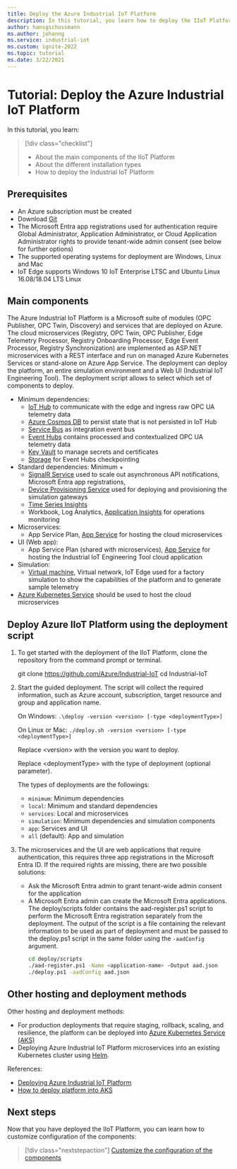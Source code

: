 ```yaml
---
title: Deploy the Azure Industrial IoT Platform
description: In this tutorial, you learn how to deploy the IIoT Platform.
author: hansgschossmann
ms.author: johanng
ms.service: industrial-iot
ms.custom: ignite-2022
ms.topic: tutorial
ms.date: 3/22/2021
---
```


# Tutorial: Deploy the Azure Industrial IoT Platform

In this tutorial, you learn:

> [!div class="checklist"]
> * About the main components of the IIoT Platform
> * About the different installation types
> * How to deploy the Industrial IoT Platform

## Prerequisites

- An Azure subscription must be created
- Download [Git](https://git-scm.com/downloads)
- The Microsoft Entra app registrations used for authentication require Global Administrator, Application
Administrator, or Cloud Application Administrator rights to provide tenant-wide admin consent (see below for further options)
- The supported operating systems for deployment are Windows, Linux and Mac
- IoT Edge supports Windows 10 IoT Enterprise LTSC and Ubuntu Linux 16.08/18.04 LTS Linux

## Main components

The Azure Industrial IoT Platform is a Microsoft suite of modules (OPC Publisher, OPC Twin, Discovery) and services that are deployed on Azure. The cloud microservices (Registry, OPC Twin, OPC Publisher, Edge Telemetry Processor, Registry Onboarding Processor, Edge Event Processor, Registry Synchronization) are implemented as ASP.NET microservices with a REST interface and run on managed Azure Kubernetes Services or stand-alone on Azure App Service. The deployment can deploy the platform, an entire simulation environment and a Web UI (Industrial IoT Engineering Tool).
The deployment script allows to select which set of components to deploy.
- Minimum dependencies:
    - [IoT Hub](https://azure.microsoft.com/services/iot-hub/) to communicate with the edge and ingress raw OPC UA telemetry data
    - [Azure Cosmos DB](https://azure.microsoft.com/services/cosmos-db/) to persist state that is not persisted in IoT Hub
    - [Service Bus](https://azure.microsoft.com/services/service-bus/) as integration event bus
    - [Event Hubs](https://azure.microsoft.com/services/event-hubs/) contains processed and contextualized OPC UA telemetry data
    - [Key Vault](https://azure.microsoft.com/services/key-vault/) to manage secrets and certificates
    - [Storage](https://azure.microsoft.com/product-categories/storage/) for Event Hubs checkpointing
- Standard dependencies: Minimum +
    - [SignalR Service](https://azure.microsoft.com/services/signalr-service/) used to scale out asynchronous API notifications, Microsoft Entra app registrations,
    - [Device Provisioning Service](../iot-dps/index.yml) used for deploying and provisioning the simulation gateways
    - [Time Series Insights](https://azure.microsoft.com/services/time-series-insights/)
    - Workbook, Log Analytics, [Application Insights](https://azure.microsoft.com/services/monitor/) for operations monitoring
- Microservices:
    - App Service Plan, [App Service](https://azure.microsoft.com/services/app-service/) for hosting the cloud microservices
- UI (Web app):
    - App Service Plan (shared with microservices), [App Service](https://azure.microsoft.com/services/app-service/) for hosting the Industrial IoT Engineering Tool cloud application
- Simulation:
    - [Virtual machine](https://azure.microsoft.com/services/virtual-machines/), Virtual network, IoT Edge used for a factory simulation to show the capabilities of the platform and to generate sample telemetry
- [Azure Kubernetes Service](/azure/aks/learn/quick-kubernetes-deploy-cli) should be used to host the cloud microservices

## Deploy Azure IIoT Platform using the deployment script

1. To get started with the deployment of the IIoT Platform, clone the repository from the command prompt or terminal.

    git clone https://github.com/Azure/Industrial-IoT
    cd Industrial-IoT

2. Start the guided deployment. The script will collect the required information, such as Azure account, subscription, target resource and group and application name.

    On Windows:
        ```
        .\deploy -version <version> [-type <deploymentType>]
        ```

    On Linux or Mac:
        ```
        ./deploy.sh -version <version> [-type <deploymentType>]
        ```

    Replace \<version> with the version you want to deploy.

    Replace \<deploymentType> with the type of deployment (optional parameter).

    The types of deployments are the followings:

    - `minimum`: Minimum dependencies
    - `local`: Minimum and standard dependencies
    - `services`: Local and microservices
    - `simulation`: Minimum dependencies and simulation components
    - `app`: Services and UI
    - `all` (default): App and simulation

3. The microservices and the UI are web applications that require authentication, this requires three app registrations in the Microsoft Entra ID. If the required rights are missing, there are two possible solutions:

    - Ask the Microsoft Entra admin to grant tenant-wide admin consent for the application
    - A Microsoft Entra admin can create the Microsoft Entra applications. The deploy/scripts folder contains the aad-register.ps1 script to perform the Microsoft Entra registration separately from the deployment. The output of the script is a file containing the relevant information to be used as part of deployment and must be passed to the deploy.ps1 script in the same folder using the `-aadConfig` argument.
        ```bash
        cd deploy/scripts
        ./aad-register.ps1 -Name <application-name> -Output aad.json
        ./deploy.ps1 -aadConfig aad.json
        ```


## Other hosting and deployment methods

Other hosting and deployment methods:

- For production deployments that require staging, rollback, scaling, and resilience, the platform can be deployed into [Azure Kubernetes Service (AKS)](/azure/aks/learn/quick-kubernetes-deploy-cli)
- Deploying Azure Industrial IoT Platform microservices into an existing Kubernetes cluster using [Helm](/azure/api-management/how-to-deploy-self-hosted-gateway-kubernetes-helm).

References:
- [Deploying Azure Industrial IoT Platform](/azure/industrial-iot/tutorial-deploy-industrial-iot-platform)
- [How to deploy platform into AKS](/azure/aks/learn/quick-kubernetes-deploy-cli)


## Next steps
Now that you have deployed the IIoT Platform, you can learn how to customize configuration of the components:

> [!div class="nextstepaction"]
> [Customize the configuration of the components](tutorial-configure-industrial-iot-components.md)
